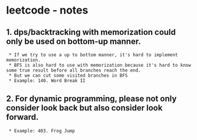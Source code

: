 # leetcode - notes
## 1. dps/backtracking with memorization could only be used on bottom-up manner. 
     * If we try to use a up to bottom manner, it's hard to implement memorization.
     * BFS is also hard to use with memorization because it's hard to know some true result before all branches reach the end.
     * But we can cut some visited branches in BFS
     * Example: 140. Word Break II
   
## 2. For dynamic programming, please not only consider look back but also consider look forward.
     * Example: 403. Frog Jump
